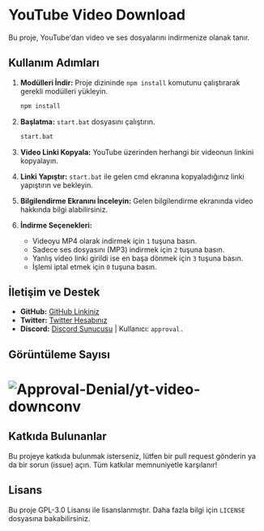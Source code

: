 # YouTube Video Download

Bu proje, YouTube'dan video ve ses dosyalarını indirmenize olanak tanır. 

## Kullanım Adımları

1. **Modülleri İndir:** Proje dizininde `npm install` komutunu çalıştırarak gerekli modülleri yükleyin.
    ```sh
    npm install
    ```

2. **Başlatma:** `start.bat` dosyasını çalıştırın.
    ```sh
    start.bat
    ```

3. **Video Linki Kopyala:** YouTube üzerinden herhangi bir videonun linkini kopyalayın.

4. **Linki Yapıştır:** `start.bat` ile gelen cmd ekranına kopyaladığınız linki yapıştırın ve bekleyin.

5. **Bilgilendirme Ekranını İnceleyin:** Gelen bilgilendirme ekranında video hakkında bilgi alabilirsiniz.

6. **İndirme Seçenekleri:**
    - Videoyu MP4 olarak indirmek için `1` tuşuna basın.
    - Sadece ses dosyasını (MP3) indirmek için `2` tuşuna basın.
    - Yanlış video linki girildi ise en başa dönmek için `3` tuşuna basın.
    - İşlemi iptal etmek için `0` tuşuna basın.

## İletişim ve Destek

- **GitHub:** [GitHub Linkiniz](https://github.com/approval-denial)
- **Twitter:** [Twitter Hesabınız](https://x.com/approvalcyber)
- **Discord:** [Discord Sunucusu](https://discord.gg/luppux) | Kullanıcı: `approval.`

## Görüntüleme Sayısı

# <img src="https://komarev.com/ghpvc/?username=yt-video-downconvt&label=Ziyaretçi%20Sayısı&color=da004e" alt="Approval-Denial/yt-video-downconv" />

## Katkıda Bulunanlar

Bu projeye katkıda bulunmak isterseniz, lütfen bir pull request gönderin ya da bir sorun (issue) açın. Tüm katkılar memnuniyetle karşılanır!

## Lisans

Bu proje GPL-3.0 Lisansı ile lisanslanmıştır. Daha fazla bilgi için `LICENSE` dosyasına bakabilirsiniz.
